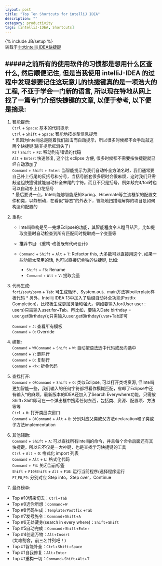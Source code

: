 ```yaml
---
layout: post
title: "Top Ten Shortcuts for intelliJ IDEA"
description: ""
category: productivity
tags: [intelliJ-IDEA, Shortcuts]
---
```

{% include JB/setup %}  
转载于[十大Intellij IDEA快捷键](http://blog.csdn.net/dc_726/article/details/42784275)  
  
#####之前所有的使用软件的习惯都是想用什么区查什么, 然后顺便记住, 但是当我使用 intelliJ-IDEA 的过程中发现想要记住这玩意儿的快捷键真的是一项浩大的工程, 不亚于学会一门新的语言, 所以现在特地从网上找了一篇专门介绍快捷键的文章, 以便于参考, 以下便是摘录:  
----------------  

1. 智能提示:  
	`Ctrl` + `Space`: 基本的代码提示  
	`Ctrl` + `Shift` + `Space`: 智能地按类型信息提示  
		* 但因为Intellij总是随着我们敲击而自动提示，所以很多时候都不会手动敲这两个快捷键(除非提示框消失了)  
	`F2` / `Shift` + `F2`: 移动到有错误的代码  
	`Alt` + `Enter`: 快速修复, 这个比 eclipse 方便, 很多时候都不需要按快捷键就已经自动添加了  
	`Command` + `Shift` + `Enter`: 当智能提示为我们自动补全方法名时，我们通常要自己补上行尾的反括号和分号，当括号嵌套很多层时会很麻烦，这时我们只需敲这组快捷键就能自动补全末尾的字符。而且不只是括号，例如敲完if/for时也可以自动补上{}花括号  
		* 最后要说一点，Intellij能够智能感知Spring、Hibernate等主流框架的配置文件和类，以静制动，在看似“静态”的外表下，智能地扫描理解你的项目是如何构造和配置的  
  
2. 重构:  
	* Intellij重构是另一完爆Eclipse的功能，其智能程度令人瞠目结舌，比如提取变量时自动检查到所有匹配同时提取成一个变量等  
	* 推荐书目:《重构-改善既有代码设计》  
	
	* `Command` + `Shift` + `Alt` + `T`: Refactor this, 大多数可以直接用这个, 如果一些功能太常用的话, 也可以直接记单独的快捷键, 比如:  
     	* `Shift` + `F6`: Rename  
		* `Command` + `Alt` + `V`: 提取变量  
  
<!--more-->  
  
3. 代码生成:  
	`fori`/`sout`/`psvm` + `Tab`: 可生成循环、System.out、main方法等boilerplate样板代码 
		* 另外，Intellij IDEA 13中加入了后缀自动补全功能(Postfix Completion)，比模板生成更加灵活和强大。例如要输入for(User user : users)只需输入user.for+Tab。再比如，要输入Date birthday = user.getBirthday();只需输入user.getBirthday().var+Tab即可   
		
	`Command` + `J`: 查看所有模板  
	`Command` + `O`: Override  
	
4. 编辑:  
	`Command` + `W`/`Command` + `Shift` + `W`: 自动按语法选中代码或反向选中  
	`Command` + `Y`: 删除行  
	`Command` + `D`: 复制行  
	`Command` + `<`/`>`: 折叠代码  
	
5. 查找打开:  
	`Command` + `O`/`Command` + `Shift` + `O`: 类似Eclipse, 可以打开类或资源, 但Intellij更加智能一些，我们输入的任何字符都将看作模糊匹配，省却了Eclipse中还有输入*的麻烦。最新版本的IDEA还加入了Search Everywhere功能，只需按Shift+Shift即可在一个弹出框中搜索任何东西，包括类、资源、配置项、方法等等  
	`Ctrl` + `H`: 打开类层次窗口  
	`Command` + `B`/`Command` + `Alt` + `B`: 分别对应父类或父方法declaration和子类或子方法implementation  
	
	
6. 其他辅助:  
	`Command` + `Shift` + `A`: 可以查找所有Intellij的命令，并且每个命令后面还有其快捷键。所以它不仅是一大神键，也是查找学习快捷键的工具  
	`Ctrl` + `Alt` + `O`: 格式化 import 列表  
	`Command` + `Alt` + `L`: 格式化代码  
	`Command` + `F4`: 关闭当前标签  
	`Shift` + `F10`/`Shift` + `Alt` + `F10`: 运行当前程序/选择程序运行  
	`F7`,`F8`,`F9`: 分别对应 Step into，Step over，Continue  
	
7. 最终榜单:  
  * Top #10切来切去：`Ctrl`+`Tab`
  * Top #9选你所想：`Command`+`W`
  * Top #8代码生成：`Template/Postfix` +`Tab`
  * Top #7发号施令：`Command`+`Shift`+`A`
  * Top #6无处藏身(search in every where)：`Shift`+`Shift`
  * Top #5自动完成：`Command`+`Shift`+`Enter`
  * Top #4创造万物：`Alt`+`Insert`  
 (太难割舍，前三名并列吧！)
  * Top #1智能补全：`Ctrl`+`Shift`+`Space`
  * Top #1自我修复：`Alt`+`Enter`
  * Top #1重构一切：`Command`+`Shift`+`Alt`+`T`  

  
  